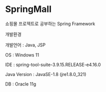 # SpringMall

쇼핑몰 프로젝트로 공부하는 Spring Framework

개발환경

개발언어 : Java, JSP

OS : Windows 11

IDE : spring-tool-suite-3.9.15.RELEASE-e4.16.0

Java Version : JavaSE-1.8 (jre1.8.0_321)

DB : Oracle 11g

